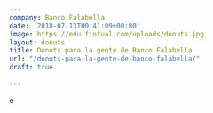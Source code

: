 ```yaml
---
company: Banco Falabella
date: '2018-07-13T00:41:09+00:00'
image: https://edu.fintual.com/uploads/donuts.jpg
layout: donuts
title: Donuts para la gente de Banco Falabella
url: "/donuts-para-la-gente-de-banco-falabella/"
draft: true

---
```

e
